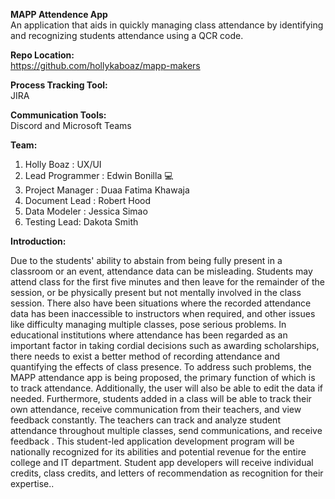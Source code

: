 **MAPP Attendence App** <br>
An application that aids in quickly managing class attendance by identifying and recognizing students attendance using a QCR code.

**Repo Location:** <br>
https://github.com/hollykaboaz/mapp-makers

**Process Tracking Tool:** <br>
JIRA

**Communication Tools:** <br>
Discord and Microsoft Teams

**Team:** <br>
1. Holly Boaz : UX/UI
2. Lead Programmer : Edwin Bonilla :computer:
3. Project Manager : Duaa Fatima Khawaja
4. Document Lead : Robert Hood
5. Data Modeler : Jessica Simao
6. Testing Lead: Dakota Smith

**Introduction:** <br>

Due to the students' ability to abstain from being fully present in a classroom or an event, attendance data can be misleading. Students may attend class for the first five minutes and then leave for the remainder of the session, or be physically present but not mentally involved in the class session. There also have been situations where the recorded attendance data has been inaccessible to instructors when required, and other issues like difficulty managing multiple classes, pose serious problems. In educational institutions where attendance has been regarded as an important factor in taking cordial decisions such as awarding scholarships, there needs to exist a better method of recording attendance and quantifying the effects of class presence. To address such problems, the MAPP  attendance app is being proposed, the primary function of which is to track attendance. Additionally, the user will also be able to edit the data if needed. 
Furthermore, students added in a class will be able to track their own attendance, receive communication from their teachers, and view feedback constantly. The teachers can track and analyze student attendance throughout multiple classes, send communications, and receive feedback .
This student-led application development program will be nationally recognized for its abilities and potential revenue for the entire college and IT department. Student app developers will receive individual credits, class credits, and letters of recommendation as recognition for their expertise..

